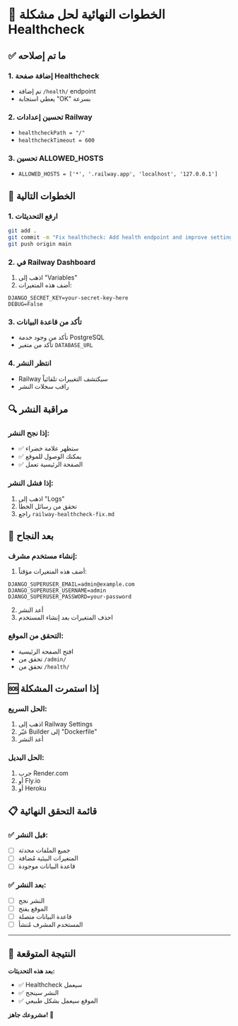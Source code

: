 # 🎯 الخطوات النهائية لحل مشكلة Healthcheck

## ✅ ما تم إصلاحه

### 1. إضافة صفحة Healthcheck
- تم إضافة `/health/` endpoint
- يعطي استجابة "OK" بسرعة

### 2. تحسين إعدادات Railway
- `healthcheckPath = "/"`
- `healthcheckTimeout = 600`

### 3. تحسين ALLOWED_HOSTS
- `ALLOWED_HOSTS = ['*', '.railway.app', 'localhost', '127.0.0.1']`

## 🚀 الخطوات التالية

### 1. ارفع التحديثات
```bash
git add .
git commit -m "Fix healthcheck: Add health endpoint and improve settings"
git push origin main
```

### 2. في Railway Dashboard
1. اذهب إلى "Variables"
2. أضف هذه المتغيرات:
```
DJANGO_SECRET_KEY=your-secret-key-here
DEBUG=False
```

### 3. تأكد من قاعدة البيانات
- تأكد من وجود خدمة PostgreSQL
- تأكد من متغير `DATABASE_URL`

### 4. انتظر النشر
- Railway سيكتشف التغييرات تلقائياً
- راقب سجلات النشر

## 🔍 مراقبة النشر

### إذا نجح النشر:
- ✅ ستظهر علامة خضراء
- ✅ يمكنك الوصول للموقع
- ✅ الصفحة الرئيسية تعمل

### إذا فشل النشر:
1. اذهب إلى "Logs"
2. تحقق من رسائل الخطأ
3. راجع `railway-healthcheck-fix.md`

## 🎉 بعد النجاح

### إنشاء مستخدم مشرف:
1. أضف هذه المتغيرات مؤقتاً:
```
DJANGO_SUPERUSER_EMAIL=admin@example.com
DJANGO_SUPERUSER_USERNAME=admin
DJANGO_SUPERUSER_PASSWORD=your-password
```
2. أعد النشر
3. احذف المتغيرات بعد إنشاء المستخدم

### التحقق من الموقع:
- افتح الصفحة الرئيسية
- تحقق من `/admin/`
- تحقق من `/health/`

## 🆘 إذا استمرت المشكلة

### الحل السريع:
1. اذهب إلى Railway Settings
2. غيّر Builder إلى "Dockerfile"
3. أعد النشر

### الحل البديل:
1. جرب Render.com
2. أو Fly.io
3. أو Heroku

## 📋 قائمة التحقق النهائية

### ✅ قبل النشر:
- [ ] جميع الملفات محدثة
- [ ] المتغيرات البيئية مُضافة
- [ ] قاعدة البيانات موجودة

### ✅ بعد النشر:
- [ ] النشر نجح
- [ ] الموقع يفتح
- [ ] قاعدة البيانات متصلة
- [ ] المستخدم المشرف مُنشأ

---

## 🎯 النتيجة المتوقعة

**بعد هذه التحديثات:**
- ✅ Healthcheck سيعمل
- ✅ النشر سينجح
- ✅ الموقع سيعمل بشكل طبيعي

**مشروعك جاهز! 🚀**
